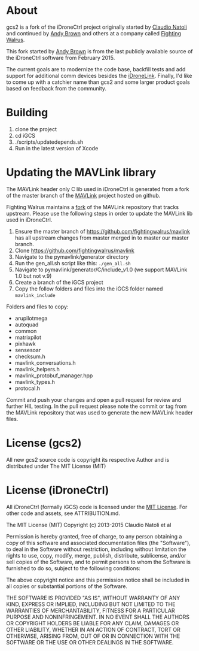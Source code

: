 About
======
gcs2 is a fork of the iDroneCtrl project originally started by [Claudio Natoli](https://github.com/cnatoli) and continued by [Andy Brown](https://github.com/andymoe) and others at a company called [Fighting Walrus](http://www.fightingwalrus.com/).

This fork started by [Andy Brown](https://github.com/andymoe) is from the last publicly available source of the iDroneCtrl software from February 2015.

The current goals are to modernize the code base, backfill tests and add support for additional comm devices besides the [iDroneLink](http://fightingwalrus.com/products/idronelink). Finally, I'd like to come up with a catchier name than gcs2 and some larger product goals based on feedback from the community.

Building
========

1. clone the project
2. cd iGCS
3. ./scripts/updatedepends.sh
4. Run in the latest version of Xcode

Updating the MAVLink library
============================

The MAVLink header only C lib used in iDroneCtrl is generated from a fork of the master branch of the [MAVLink](https://github.com/mavlink/mavlink) project hosted on github.

Fighting Walrus maintains a [fork](https://github.com/fightingwalrus/mavlink) of the MAVLink repository that tracks upstream. Please use the following steps in order to update the MAVLink lib used in iDroneCtrl.

1. Ensure the master branch of https://github.com/fightingwalrus/mavlink has all upstream changes from master merged in to master our master branch.
2. Clone https://github.com/fightingwalrus/mavlink
3. Navigate to the pymavlink/generator directory
4. Run the gen_all.sh script like this: `./gen_all.sh`
5. Navigate to pymavlink/generator/C/include_v1.0 (we support MAVLink 1.0 but not v.9)
6. Create a branch of the iGCS project
7. Copy the follow folders and files into the iGCS folder named `mavlink_include`

Folders and files to copy:

- arupilotmega
- autoquad
- common
- matrixpilot
- pixhawk
- sensesoar
- checksum.h
- mavlink_conversations.h
- mavlink_helpers.h
- mavlink\_protobuf\_manager.hpp
- mavlink_types.h
- protocal.h

Commit and push your changes and open a pull request for review and further HIL testing. In the pull request please note the commit or tag from the MAVLink repository that was used to generate the new MAVLink header files.

License (gcs2)
==============
All new gcs2 source code is copyright its respective Author and is distributed under The MIT License (MIT)


License (iDroneCtrl)
====================
All iDroneCtrl (formally iGCS) code is licensed under the [MIT License](http://www.opensource.org/licenses/mit-license.php).
For other code and assets, see ATTRIBUTION.md.

The MIT License (MIT)
Copyright (c) 2013-2015 Claudio Natoli et al

Permission is hereby granted, free of charge, to any person obtaining a copy of this software and associated documentation files (the "Software"), to deal in the Software without restriction, including without limitation the rights to use, copy, modify, merge, publish, distribute, sublicense, and/or sell copies of the Software, and to permit persons to whom the Software is furnished to do so, subject to the following conditions:

The above copyright notice and this permission notice shall be included in all copies or substantial portions of the Software.

THE SOFTWARE IS PROVIDED "AS IS", WITHOUT WARRANTY OF ANY KIND, EXPRESS OR IMPLIED, INCLUDING BUT NOT LIMITED TO THE WARRANTIES OF MERCHANTABILITY, FITNESS FOR A PARTICULAR PURPOSE AND NONINFRINGEMENT. IN NO EVENT SHALL THE AUTHORS OR COPYRIGHT HOLDERS BE LIABLE FOR ANY CLAIM, DAMAGES OR OTHER LIABILITY, WHETHER IN AN ACTION OF CONTRACT, TORT OR OTHERWISE, ARISING FROM, OUT OF OR IN CONNECTION WITH THE SOFTWARE OR THE USE OR OTHER DEALINGS IN THE SOFTWARE.
